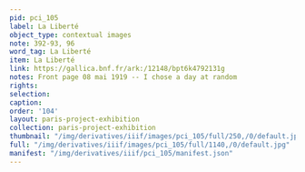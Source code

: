 ```yaml
---
pid: pci_105
label: La Liberté
object_type: contextual images
note: 392-93, 96
word_tag: La Liberté
item: La Liberté
link: https://gallica.bnf.fr/ark:/12148/bpt6k4792131g
notes: Front page 08 mai 1919 -- I chose a day at random
rights: 
selection: 
caption: 
order: '104'
layout: paris-project-exhibition
collection: paris-project-exhibition
thumbnail: "/img/derivatives/iiif/images/pci_105/full/250,/0/default.jpg"
full: "/img/derivatives/iiif/images/pci_105/full/1140,/0/default.jpg"
manifest: "/img/derivatives/iiif/pci_105/manifest.json"
---
```

